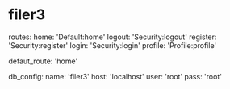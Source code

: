 # filer3

routes:
    home: 'Default:home'
    logout: 'Security:logout'
    register: 'Security:register'
    login: 'Security:login'
    profile: 'Profile:profile'

defaut_route: 'home'

db_config:
    name: 'filer3'
    host: 'localhost'
    user: 'root'
    pass: 'root'
